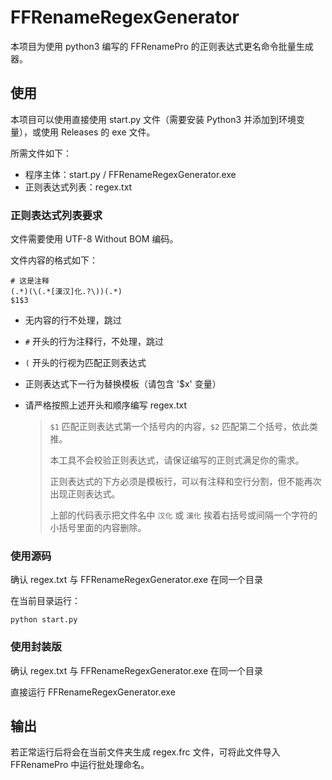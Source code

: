 # FFRenameRegexGenerator

本项目为使用 python3 编写的 FFRenamePro 的正则表达式更名命令批量生成器。

## 使用
本项目可以使用直接使用 start.py 文件（需要安装 Python3 并添加到环境变量），或使用 Releases 的 exe 文件。

所需文件如下：

- 程序主体：start.py / FFRenameRegexGenerator.exe
- 正则表达式列表：regex.txt

### 正则表达式列表要求

文件需要使用 UTF-8 Without BOM 编码。

文件内容的格式如下：

```
# 这是注释
(.*)(\(.*[漢汉]化.?\))(.*)
$1$3
```

- 无内容的行不处理，跳过
- `#` 开头的行为注释行，不处理，跳过
- `(` 开头的行视为匹配正则表达式
- 正则表达式下一行为替换模板（请包含 '$x' 变量）
- 请严格按照上述开头和顺序编写 regex.txt

  >`$1` 匹配正则表达式第一个括号内的内容，`$2` 匹配第二个括号，依此类推。
  > 
  > 本工具不会校验正则表达式，请保证编写的正则式满足你的需求。
  > 
  > 正则表达式的下方必须是模板行，可以有注释和空行分割，但不能再次出现正则表达式。
  > 
  > 上部的代码表示把文件名中 `汉化` 或 `漢化` 挨着右括号或间隔一个字符的小括号里面的内容删除。

### 使用源码

确认 regex.txt 与 FFRenameRegexGenerator.exe 在同一个目录

在当前目录运行：

```shell
python start.py
```

### 使用封装版

确认 regex.txt 与 FFRenameRegexGenerator.exe 在同一个目录

直接运行 FFRenameRegexGenerator.exe

## 输出

若正常运行后将会在当前文件夹生成 regex.frc 文件，可将此文件导入 FFRenamePro 中运行批处理命名。
